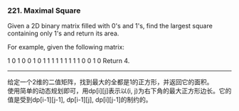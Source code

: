 ### 221. Maximal Square

Given a 2D binary matrix filled with 0's and 1's, find the largest square containing only 1's and return its area.

For example, given the following matrix:

1 0 1 0 0
1 0 1 1 1
1 1 1 1 1
1 0 0 1 0
Return 4.

* * *

给定一个2维的二值矩阵，找到最大的全都是1的正方形，并返回它的面积。   
使用简单的动态规划即可，用dp[i][j]表示以(i, j)为右下角的最大正方形边长。它的值是受到dp[i-1][j-1], dp[i-1][j], dp[i][j-1]的制约的。   


